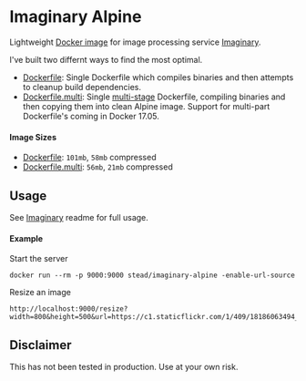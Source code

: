 # Imaginary Alpine 

Lightweight [Docker image](https://hub.docker.com/r/stead/imaginary-alpine/) for image processing service [Imaginary](https://github.com/h2non/imaginary).

I've built two differnt ways to find the most optimal.

- [Dockerfile](/Dockerfile): Single Dockerfile which compiles binaries and then attempts to cleanup build dependencies.
- [Dockerfile.multi](Dockerfile.multi): Single [multi-stage](https://docs.docker.com/engine/userguide/eng-image/multistage-build) Dockerfile, compiling binaries and then copying them into clean Alpine image. Support for multi-part Dockerfile's coming in Docker 17.05.

#### Image Sizes

- [Dockerfile](https://github.com/mikestead/docker-imaginary-alpine/blob/master/Dockerfile): `101mb`, `58mb` compressed
- [Dockerfile.multi](https://github.com/mikestead/docker-imaginary-alpine/blob/master/Dockerfile.multi): `56mb`, `21mb` compressed

## Usage

See [Imaginary](https://github.com/h2non/imaginary#command-line-usage) readme for full usage.

#### Example

Start the server

    docker run --rm -p 9000:9000 stead/imaginary-alpine -enable-url-source

Resize an image

    http://localhost:9000/resize?width=800&height=500&url=https://c1.staticflickr.com/1/409/18186063494_386acbe85c_k.jpg&type=webp

## Disclaimer

This has not been tested in production. Use at your own risk.
